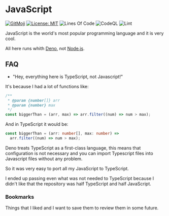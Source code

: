 # JavaScript

[![GitMoji](https://img.shields.io/badge/Gitmoji-%F0%9F%8E%A8%20-FFDD67.svg)](https://gitmoji.dev)
[![License: MIT](https://img.shields.io/badge/License-MIT-blue.svg)](https://opensource.org/licenses/MIT)
![Lines Of Code](https://img.shields.io/tokei/lines/github.com/UltiRequiem/javascript?color=blue&label=Total%20Lines)
![CodeQL](https://github.com/UltiRequiem/javascript/workflows/CodeQL/badge.svg)
![Lint](https://github.com/UltiRequiem/javascript/workflows/Lint/badge.svg)

JavaScript is the world's most popular programming language and it is very cool.

All here runs whith [Deno](https://deno.land), not
[Node.js](https://nodejs.org).

## FAQ

- "Hey, everything here is TypeScript, not Javascript!"

It's because I had a lot of functions like:

```javascript
/**
 * @param {number[]} arr
 * @param {number} max
 */
const biggerThan = (arr, max) => arr.filter((num) => num > max);
```

And in TypeScript it would be:

```typescript
const biggerThan = (arr: number[], max: number) =>
  arr.filter((num) => num > max);
```

Deno treats TypeScript as a first-class language, this means that configuration
is not necessary and you can import Typescript files into Javascript files
without any problem.

So it was very easy to port all my JavaScript to TypeScript.

I ended up passing even what was not needed to TypeScript because I didn't like
that the repository was half TypeScript and half JavaScript.

### Bookmarks

Things that I liked and I want to save them to review them in some future.
